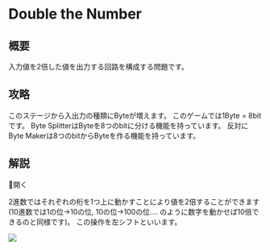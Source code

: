 # Double the Number

## 概要

入力値を2倍した値を出力する回路を構成する問題です。

## 攻略

このステージから入出力の種類にByteが増えます。
このゲームでは1Byte = 8bitです。
Byte SplitterはByteを8つのbitに分ける機能を持っています。
反対にByte Makerは8つのbitからByteを作る機能を持っています。

## 解説

<div class="spoiler-controller material-icons">&#xE5CF;開く</div>
<div class="spoiler">

2進数ではそれぞれの桁を1つ上に動かすことにより値を2倍することができます
(10進数では1の位→10の位, 10の位→100の位.... のように数字を動かせば10倍できるのと同様です)。
この操作を左シフトといいます。

![](https://gyazo.com/a40153e98926923eeeba41a377815ae7.png)

</div>
